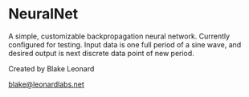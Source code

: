 # NeuralNet


A simple, customizable backpropagation neural network.  Currently configured for testing.  Input data is one full period of a sine wave, and desired output is next discrete data point of new period.

Created by Blake Leonard

blake@leonardlabs.net
